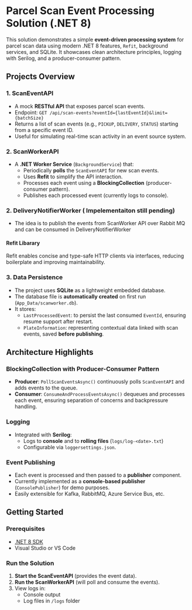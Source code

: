 # Parcel Scan Event Processing Solution (.NET 8)

This solution demonstrates a simple **event-driven processing system** for parcel scan data using modern .NET 8 features, `Refit`, background services, and SQLite. It showcases clean architecture principles, logging with Serilog, and a producer-consumer pattern.

## Projects Overview

### 1. **ScanEventAPI**

- A mock **RESTful API** that exposes parcel scan events.
- Endpoint: `GET /api/scan-events?eventId={lastEventId}&limit={batchSize}`
- Returns a list of scan events (e.g., `PICKUP`, `DELIVERY`, `STATUS`) starting from a specific event ID.
- Useful for simulating real-time scan activity in an event source system.

### 2. **ScanWorkerAPI**

- A **.NET Worker Service** (`BackgroundService`) that:
  - Periodically **polls** the `ScanEventAPI` for new scan events.
  - Uses **Refit** to simplify the API interaction.
  - Processes each event using a **BlockingCollection** (producer-consumer pattern).
  - Publishes each processed event (currently logs to console).

### 2. **DeliveryNotifierWorker** ( Impelementaiton still pending)

- The idea is to publish the events from ScanWorker API over Rabbit MQ and can be consumed in DeliveryNotifierWorker

#### Refit Libarary 
Refit enables concise and type-safe HTTP clients via interfaces, reducing boilerplate and improving maintainability.

### 3. **Data Persistence**

- The project uses **SQLite** as a lightweight embedded database.
- The database file is **automatically created** on first run (`App_Data/scanworker.db`).
- It stores:
  - `LastProcessedEvent`: to persist the last consumed `EventId`, ensuring resume support after restart.
  - `PlateInformation`: representing contextual data linked with scan events, saved **before publishing**.

## Architecture Highlights

### BlockingCollection with Producer-Consumer Pattern

- **Producer**: `PollScanEventsAsync()` continuously polls `ScanEventAPI` and adds events to the queue.
- **Consumer**: `ConsumeAndProcessEventsAsync()` dequeues and processes each event, ensuring separation of concerns and backpressure handling.

### Logging

- Integrated with **Serilog**:
  - Logs to **console** and to **rolling files** (`logs/log-<date>.txt`)
  - Configurable via `loggersettings.json`.

### Event Publishing

- Each event is processed and then passed to a **publisher** component.
- Currently implemented as a **console-based publisher** (`ConsolePublisher`) for demo purposes.
- Easily extensible for Kafka, RabbitMQ, Azure Service Bus, etc.


## Getting Started

### Prerequisites
- [.NET 8 SDK](https://dotnet.microsoft.com/download)
- Visual Studio or VS Code

### Run the Solution

1. **Start the ScanEventAPI** (provides the event data).
2. **Run the ScanWorkerAPI** (will poll and consume the events).
3. View logs in:
   - Console output
   - Log files in `/logs` folder
